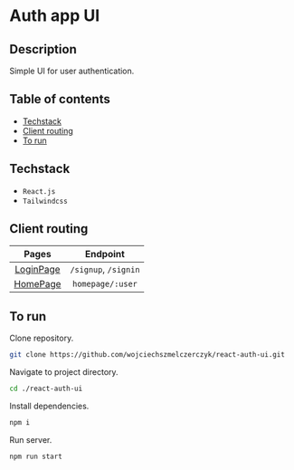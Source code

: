 # Auth app UI

## Description

Simple UI for user authentication.

## Table of contents

- [Techstack](#techstack)
- [Client routing](#client-routing)
- [To run](#to-run)

## Techstack

- `React.js`
- `Tailwindcss`

## Client routing

|              Pages               |       Endpoint       |
| :------------------------------: | :------------------: |
| [LoginPage](./docs/pages/LoginPage.md) | `/signup`, `/signin` |
|  [HomePage](./docs/pages/HomePage.md)  |   `homepage/:user`   |

## To run

Clone repository.

```sh
git clone https://github.com/wojciechszmelczerczyk/react-auth-ui.git
```

Navigate to project directory.

```sh
cd ./react-auth-ui
```

Install dependencies.

```sh
npm i
```

Run server.

```sh
npm run start
```
